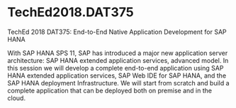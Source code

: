 # TechEd2018.DAT375
TechEd 2018 DAT375: End-to-End Native Application Development for SAP HANA 

With SAP HANA SPS 11, SAP has introduced a major new application server architecture: SAP HANA extended application services, advanced model. In this session we will develop a complete end-to-end application using SAP HANA extended application services, SAP Web IDE for SAP HANA, and the SAP HANA deployment Infrastructure. We will start from scratch and build a complete application that can be deployed both on premise and in the cloud.

